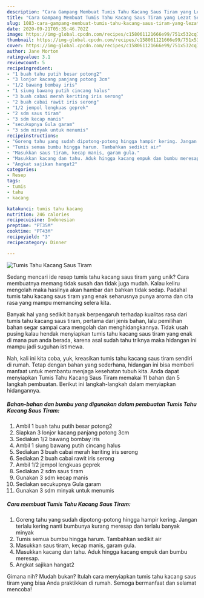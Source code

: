 ```yaml
---
description: "Cara Gampang Membuat Tumis Tahu Kacang Saus Tiram yang Lezat Sekali"
title: "Cara Gampang Membuat Tumis Tahu Kacang Saus Tiram yang Lezat Sekali"
slug: 1083-cara-gampang-membuat-tumis-tahu-kacang-saus-tiram-yang-lezat-sekali
date: 2020-09-21T05:35:46.702Z
image: https://img-global.cpcdn.com/recipes/c158061121666e99/751x532cq70/tumis-tahu-kacang-saus-tiram-foto-resep-utama.jpg
thumbnail: https://img-global.cpcdn.com/recipes/c158061121666e99/751x532cq70/tumis-tahu-kacang-saus-tiram-foto-resep-utama.jpg
cover: https://img-global.cpcdn.com/recipes/c158061121666e99/751x532cq70/tumis-tahu-kacang-saus-tiram-foto-resep-utama.jpg
author: Jane Morton
ratingvalue: 3.1
reviewcount: 5
recipeingredient:
- "1 buah tahu putih besar potong2"
- "3 lonjor kacang panjang potong 3cm"
- "1/2 bawang bombay iris"
- "1 siung bawang putih cincang halus"
- "3 buah cabai merah keriting iris serong"
- "2 buah cabai rawit iris serong"
- "1/2 jempol lengkuas geprek"
- "2 sdm saus tiram"
- "3 sdm kecap manis"
- "secukupnya Gula garam"
- "3 sdm minyak untuk menumis"
recipeinstructions:
- "Goreng tahu yang sudah dipotong-potong hingga hampir kering. Jangan terlalu kering nanti bumbunya kurang meresap dan terlalu banyak minyak"
- "Tumis semua bumbu hingga harum. Tambahkan sedikit air"
- "Masukkan saus tiram, kecap manis, garam gula."
- "Masukkan kacang dan tahu. Aduk hingga kacang empuk dan bumbu meresap."
- "Angkat sajikan hangat2"
categories:
- Resep
tags:
- tumis
- tahu
- kacang

katakunci: tumis tahu kacang 
nutrition: 246 calories
recipecuisine: Indonesian
preptime: "PT35M"
cooktime: "PT43M"
recipeyield: "3"
recipecategory: Dinner

---
```



![Tumis Tahu Kacang Saus Tiram](https://img-global.cpcdn.com/recipes/c158061121666e99/751x532cq70/tumis-tahu-kacang-saus-tiram-foto-resep-utama.jpg)

Sedang mencari ide resep tumis tahu kacang saus tiram yang unik? Cara membuatnya memang tidak susah dan tidak juga mudah. Kalau keliru mengolah maka hasilnya akan hambar dan bahkan tidak sedap. Padahal tumis tahu kacang saus tiram yang enak seharusnya punya aroma dan cita rasa yang mampu memancing selera kita.



Banyak hal yang sedikit banyak berpengaruh terhadap kualitas rasa dari tumis tahu kacang saus tiram, pertama dari jenis bahan, lalu pemilihan bahan segar sampai cara mengolah dan menghidangkannya. Tidak usah pusing kalau hendak menyiapkan tumis tahu kacang saus tiram yang enak di mana pun anda berada, karena asal sudah tahu triknya maka hidangan ini mampu jadi suguhan istimewa.


Nah, kali ini kita coba, yuk, kreasikan tumis tahu kacang saus tiram sendiri di rumah. Tetap dengan bahan yang sederhana, hidangan ini bisa memberi manfaat untuk membantu menjaga kesehatan tubuh kita. Anda dapat menyiapkan Tumis Tahu Kacang Saus Tiram memakai 11 bahan dan 5 langkah pembuatan. Berikut ini langkah-langkah dalam menyiapkan hidangannya.

<!--inarticleads1-->

##### Bahan-bahan dan bumbu yang digunakan dalam pembuatan Tumis Tahu Kacang Saus Tiram:

1. Ambil 1 buah tahu putih besar potong2
1. Siapkan 3 lonjor kacang panjang potong 3cm
1. Sediakan 1/2 bawang bombay iris
1. Ambil 1 siung bawang putih cincang halus
1. Sediakan 3 buah cabai merah keriting iris serong
1. Sediakan 2 buah cabai rawit iris serong
1. Ambil 1/2 jempol lengkuas geprek
1. Sediakan 2 sdm saus tiram
1. Gunakan 3 sdm kecap manis
1. Sediakan secukupnya Gula garam
1. Gunakan 3 sdm minyak untuk menumis




<!--inarticleads2-->

##### Cara membuat Tumis Tahu Kacang Saus Tiram:

1. Goreng tahu yang sudah dipotong-potong hingga hampir kering. Jangan terlalu kering nanti bumbunya kurang meresap dan terlalu banyak minyak
1. Tumis semua bumbu hingga harum. Tambahkan sedikit air
1. Masukkan saus tiram, kecap manis, garam gula.
1. Masukkan kacang dan tahu. Aduk hingga kacang empuk dan bumbu meresap.
1. Angkat sajikan hangat2




Gimana nih? Mudah bukan? Itulah cara menyiapkan tumis tahu kacang saus tiram yang bisa Anda praktikkan di rumah. Semoga bermanfaat dan selamat mencoba!
